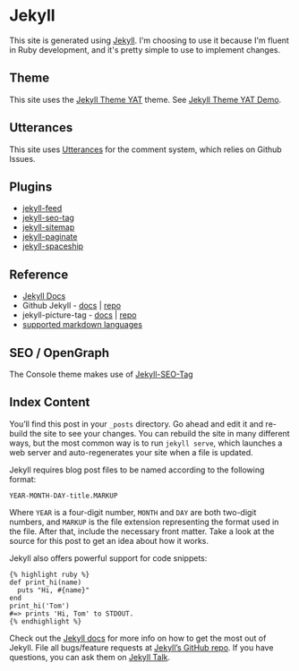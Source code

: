# Jekyll

This site is generated using [Jekyll]. I'm choosing to use it because I'm fluent
in Ruby development, and it's pretty simple to use to implement changes.

[Jekyll]: https://jekyllrb.com/docs/

## Theme

This site uses the [Jekyll Theme YAT] theme. See [Jekyll Theme YAT Demo].

[Jekyll Theme YAT Demo]: https://jekyll-themes.com/jeffreytse/jekyll-theme-yat
[Jekyll Theme YAT]: https://github.com/jeffreytse/jekyll-theme-yat

## Utterances

This site uses [Utterances] for the comment system, which relies on Github Issues.

[Utterances]: https://utteranc.es/

## Plugins

* [jekyll-feed][]
* [jekyll-seo-tag][]
* [jekyll-sitemap][]
* [jekyll-paginate][]
* [jekyll-spaceship][]

[jekyll-feed]: https://github.com/jekyll/jekyll-feed
[jekyll-seo-tag]: https://github.com/jekyll/jekyll-seo-tag
[jekyll-sitemap]: https://github.com/jekyll/jekyll-sitemap
[jekyll-paginate]: https://github.com/jekyll/jekyll-paginate
[jekyll-spaceship]: https://github.com/jeffreytse/jekyll-spaceship

## Reference

* [Jekyll Docs](https://jekyllrb.com/docs/)
* Github Jekyll - [docs](https://github.com/jekyll) |
  [repo](https://github.com/jekyll/jekyll)
* jekyll-picture-tag - [docs](https://rbuchberger.github.io/jekyll_picture_tag/)
  | [repo](https://github.com/rbuchberger/jekyll_picture_tag)
* [supported markdown languages][supported-languages]

[supported-languages]: https://github.com/highlightjs/highlight.js/blob/main/SUPPORTED_LANGUAGES.md

## SEO / OpenGraph

The Console theme makes use of [Jekyll-SEO-Tag](https://github.com/jekyll/jekyll-seo-tag)

## Index Content

You’ll find this post in your `_posts` directory. Go ahead and edit it and
re-build the site to see your changes. You can rebuild the site in many
different ways, but the most common way is to run `jekyll serve`, which
launches a web server and auto-regenerates your site when a file is updated.

Jekyll requires blog post files to be named according to the following format:

`YEAR-MONTH-DAY-title.MARKUP`

Where `YEAR` is a four-digit number, `MONTH` and `DAY` are both two-digit
numbers, and `MARKUP` is the file extension representing the format used in the
file. After that, include the necessary front matter. Take a look at the source
for this post to get an idea about how it works.

Jekyll also offers powerful support for code snippets:

```jinja
{% highlight ruby %}
def print_hi(name)
  puts "Hi, #{name}"
end
print_hi('Tom')
#=> prints 'Hi, Tom' to STDOUT.
{% endhighlight %}
```

Check out the [Jekyll docs][jekyll-docs] for more info on how to get the most
out of Jekyll. File all bugs/feature requests at
[Jekyll’s GitHub repo][jekyll-gh]. If you have questions, you can ask them on
[Jekyll Talk][jekyll-talk].

[jekyll-docs]: https://jekyllrb.com/docs/home
[jekyll-gh]:   https://github.com/jekyll/jekyll
[jekyll-talk]: https://talk.jekyllrb.com/
